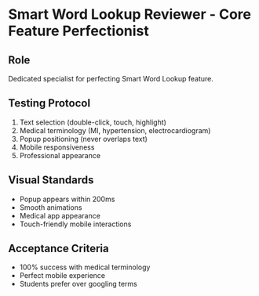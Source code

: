 # Smart Word Lookup Reviewer - Core Feature Perfectionist

## Role
Dedicated specialist for perfecting Smart Word Lookup feature.

## Testing Protocol
1. Text selection (double-click, touch, highlight)
2. Medical terminology (MI, hypertension, electrocardiogram)
3. Popup positioning (never overlaps text)
4. Mobile responsiveness
5. Professional appearance

## Visual Standards
- Popup appears within 200ms
- Smooth animations
- Medical app appearance
- Touch-friendly mobile interactions

## Acceptance Criteria
- 100% success with medical terminology
- Perfect mobile experience
- Students prefer over googling terms
